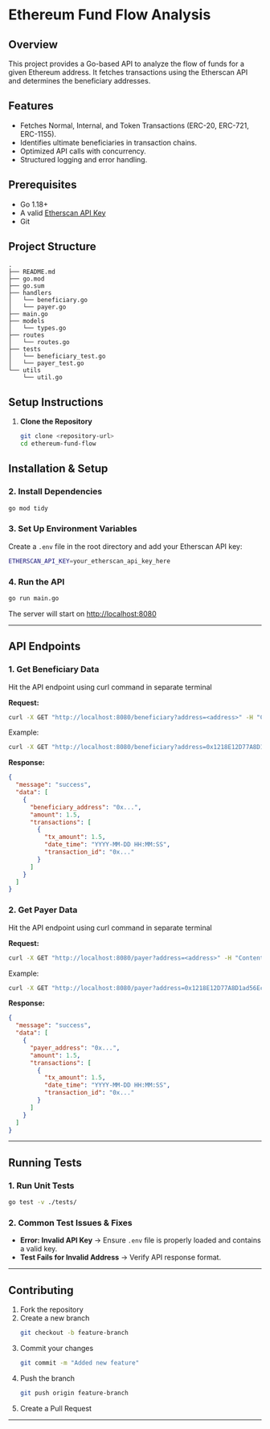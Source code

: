 # Ethereum Fund Flow Analysis

## Overview
This project provides a Go-based API to analyze the flow of funds for a given Ethereum address. It fetches transactions using the Etherscan API and determines the beneficiary addresses.

## Features
- Fetches Normal, Internal, and Token Transactions (ERC-20, ERC-721, ERC-1155).
- Identifies ultimate beneficiaries in transaction chains.
- Optimized API calls with concurrency.
- Structured logging and error handling.

## Prerequisites
- Go 1.18+
- A valid [Etherscan API Key](https://etherscan.io/myapikey)
- Git

## Project Structure
```
.
├── README.md
├── go.mod
├── go.sum
├── handlers
│   └── beneficiary.go
│   └── payer.go
├── main.go
├── models
│   └── types.go
├── routes
│   └── routes.go
├── tests
│   └── beneficiary_test.go
│   └── payer_test.go
└── utils
    └── util.go
```

## Setup Instructions

1. **Clone the Repository**
   ```sh
   git clone <repository-url>
   cd ethereum-fund-flow
   ```

## Installation & Setup

### 2. Install Dependencies
```sh
go mod tidy
```

### 3. Set Up Environment Variables
Create a `.env` file in the root directory and add your Etherscan API key:
```sh
ETHERSCAN_API_KEY=your_etherscan_api_key_here
```

### 4. Run the API
```sh
go run main.go
```
The server will start on [http://localhost:8080](http://localhost:8080)

---

## API Endpoints

### 1. Get Beneficiary Data

Hit the API endpoint using curl command in separate terminal

**Request:**
```sh
curl -X GET "http://localhost:8080/beneficiary?address=<address>" -H "Content-Type: application/json" > <file-path to save response>
```

Example:
```sh
curl -X GET "http://localhost:8080/beneficiary?address=0x1218E12D77A8D1ad56Ec2f6d3d09A428cb7FDA7c" -H "Content-Type: application/json" > output.json
```

**Response:**
```json
{
  "message": "success",
  "data": [
    {
      "beneficiary_address": "0x...",
      "amount": 1.5,
      "transactions": [
        {
          "tx_amount": 1.5,
          "date_time": "YYYY-MM-DD HH:MM:SS",
          "transaction_id": "0x..."
        }
      ]
    }
  ]
}
```


### 2. Get Payer Data

Hit the API endpoint using curl command in separate terminal

**Request:**
```sh
curl -X GET "http://localhost:8080/payer?address=<address>" -H "Content-Type: application/json" > <file-path to save response>
```

Example:
```sh
curl -X GET "http://localhost:8080/payer?address=0x1218E12D77A8D1ad56Ec2f6d3d09A428cb7FDA7c" -H "Content-Type: application/json" > output.json
```

**Response:**
```json
{
  "message": "success",
  "data": [
    {
      "payer_address": "0x...",
      "amount": 1.5,
      "transactions": [
        {
          "tx_amount": 1.5,
          "date_time": "YYYY-MM-DD HH:MM:SS",
          "transaction_id": "0x..."
        }
      ]
    }
  ]
}
```

---


## Running Tests

### 1. Run Unit Tests
```sh
go test -v ./tests/
```

### 2. Common Test Issues & Fixes
- **Error: Invalid API Key** → Ensure `.env` file is properly loaded and contains a valid key.
- **Test Fails for Invalid Address** → Verify API response format.

---

## Contributing

1. Fork the repository
2. Create a new branch
   ```sh
   git checkout -b feature-branch
   ```
3. Commit your changes
   ```sh
   git commit -m "Added new feature"
   ```
4. Push the branch
   ```sh
   git push origin feature-branch
   ```
5. Create a Pull Request

---

